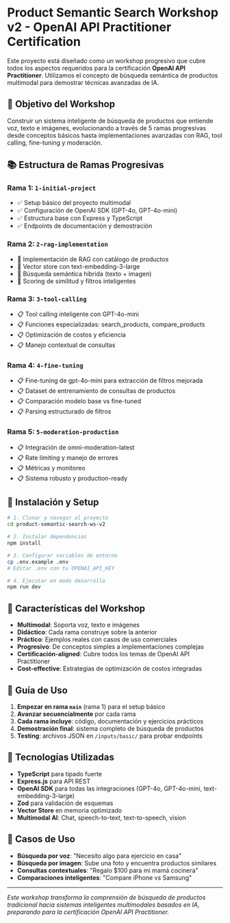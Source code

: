 # Product Semantic Search Workshop v2 - OpenAI API Practitioner Certification

Este proyecto está diseñado como un workshop progresivo que cubre todos los aspectos requeridos para la certificación **OpenAI API Practitioner**. Utilizamos el concepto de búsqueda semántica de productos multimodal para demostrar técnicas avanzadas de IA.

## 🎯 Objetivo del Workshop

Construir un sistema inteligente de búsqueda de productos que entiende voz, texto e imágenes, evolucionando a través de 5 ramas progresivas desde conceptos básicos hasta implementaciones avanzadas con RAG, tool calling, fine-tuning y moderación.

## 📚 Estructura de Ramas Progresivas

### Rama 1: `1-initial-project`
- ✅ Setup básico del proyecto multimodal
- ✅ Configuración de OpenAI SDK (GPT-4o, GPT-4o-mini)
- ✅ Estructura base con Express y TypeScript
- ✅ Endpoints de documentación y demostración

### Rama 2: `2-rag-implementation`
- 🔄 Implementación de RAG con catálogo de productos
- 🔄 Vector store con text-embedding-3-large
- 🔄 Búsqueda semántica híbrida (texto + imagen)
- 🔄 Scoring de similitud y filtros inteligentes

### Rama 3: `3-tool-calling`
- 📋 Tool calling inteligente con GPT-4o-mini
- 📋 Funciones especializadas: search_products, compare_products
- 📋 Optimización de costos y eficiencia
- 📋 Manejo contextual de consultas

### Rama 4: `4-fine-tuning`
- 📋 Fine-tuning de gpt-4o-mini para extracción de filtros mejorada
- 📋 Dataset de entrenamiento de consultas de productos
- 📋 Comparación modelo base vs fine-tuned
- 📋 Parsing estructurado de filtros

### Rama 5: `5-moderation-production`
- 📋 Integración de omni-moderation-latest
- 📋 Rate limiting y manejo de errores
- 📋 Métricas y monitoreo
- 📋 Sistema robusto y production-ready

## 🚀 Instalación y Setup

```bash
# 1. Clonar y navegar al proyecto
cd product-semantic-search-ws-v2

# 2. Instalar dependencias
npm install

# 3. Configurar variables de entorno
cp .env.example .env
# Editar .env con tu OPENAI_API_KEY

# 4. Ejecutar en modo desarrollo
npm run dev
```

## 🌟 Características del Workshop

- **Multimodal**: Soporta voz, texto e imágenes
- **Didáctico**: Cada rama construye sobre la anterior
- **Práctico**: Ejemplos reales con casos de uso comerciales
- **Progresivo**: De conceptos simples a implementaciones complejas
- **Certificación-aligned**: Cubre todos los temas de OpenAI API Practitioner
- **Cost-effective**: Estrategias de optimización de costos integradas

## 📖 Guía de Uso

1. **Empezar en rama `main`** (rama 1) para el setup básico
2. **Avanzar secuencialmente** por cada rama
3. **Cada rama incluye**: código, documentación y ejercicios prácticos
4. **Demostración final**: sistema completo de búsqueda de productos
5. **Testing**: archivos JSON en `/inputs/basic/` para probar endpoints

## 🔧 Tecnologías Utilizadas

- **TypeScript** para tipado fuerte
- **Express.js** para API REST
- **OpenAI SDK** para todas las integraciones (GPT-4o, GPT-4o-mini, text-embedding-3-large)
- **Zod** para validación de esquemas
- **Vector Store** en memoria optimizado
- **Multimodal AI**: Chat, speech-to-text, text-to-speech, vision

## 🎯 Casos de Uso

- **Búsqueda por voz**: "Necesito algo para ejercicio en casa"
- **Búsqueda por imagen**: Sube una foto y encuentra productos similares
- **Consultas contextuales**: "Regalo $100 para mi mamá cocinera"
- **Comparaciones inteligentes**: "Compare iPhone vs Samsung"

---

*Este workshop transforma la comprensión de búsqueda de productos tradicional hacia sistemas inteligentes multimodales basados en IA, preparando para la certificación OpenAI API Practitioner.*
